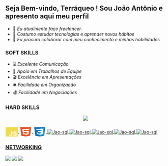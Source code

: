 ## Seja Bem-vindo, Terráqueo !  Sou João Antônio e apresento aqui meu perfil



- 🔭 *Eu atualmente faço freelancer.*
- 🌱 *Costumo estudar tecnologias e aprender novos hábitos*
- 👯 *Eu procuro colaborar com meu conhecimento e minhas habilidades*


### SOFT SKILLS

- ⌛ *Excelente Comunicação*
- 👯 *Apoio em Trabalhos de Equipe*
- 🎬 *Excelência em Apresentações*
- 🛎️ *Facilidade em Organização*
- 💰 *Facilidade em Negociações*




### HARD SKILLS
<div align="center">
  <a href="https://github.com/jaogatao">
  <img height="180em" src="https://github-readme-stats.vercel.app/api?username=jaogatao&show_icons=true&theme=dark&include_all_commits=true&count_private=true"/>
</div>

<div style="display: inline_block"><br>
  <img align="center" alt="Rafa-Js" height="30" width="40" src="https://raw.githubusercontent.com/devicons/devicon/master/icons/javascript/javascript-plain.svg">
  <img align="center" alt="Rafa-HTML" height="30" width="40" src="https://raw.githubusercontent.com/devicons/devicon/master/icons/html5/html5-original.svg">
  <img align="center" alt="Rafa-CSS" height="30" width="40" src="https://raw.githubusercontent.com/devicons/devicon/master/icons/css3/css3-original.svg">
  <img align="center" alt= "Jao-sql" height ="30" width ="40" src="https://cdn.jsdelivr.net/gh/devicons/devicon/icons/mysql/mysql-plain-wordmark.svg" />
  <img align="center" alt= "Jao-sql" height ="30" width ="40" src="https://cdn.jsdelivr.net/gh/devicons/devicon/icons/postgresql/postgresql-original.svg" />
  <img align="center" alt= "Jao-sql" height ="30" width ="40" src="https://cdn.jsdelivr.net/gh/devicons/devicon/icons/canva/canva-original.svg" />    
  <img align="center" alt= "Jao-sql" height ="30" width ="40" src="https://cdn.jsdelivr.net/gh/devicons/devicon/icons/figma/figma-original.svg" />
  <img align="center" alt= "Jao-sql" height ="30" width ="40" src="https://cdn.jsdelivr.net/gh/devicons/devicon/icons/trello/trello-plain.svg" />
          
          
</div>


### NETWORKING
<div>
 <a href="https://www.instagram.com/_jao_antonio/?theme=dark" target="_blank"><img src="https://img.shields.io/badge/-Instagram-%23E4405F?style=for-the-badge&logo=instagram&logoColor=white" target="_blank"></a>
  <a href = "mailto:jvantmoreira@gmail.com"><img src="https://img.shields.io/badge/-Gmail-%23333?style=for-the-badge&logo=gmail&logoColor=white" target="_blank"></a>
  <a href="https://www.linkedin.com/in/joão-antônio-31017b19b/" target="_blank"><img src="https://img.shields.io/badge/-LinkedIn-%230077B5?style=for-the-badge&logo=linkedin&logoColor=white" target="_blank"></a>
</div>
